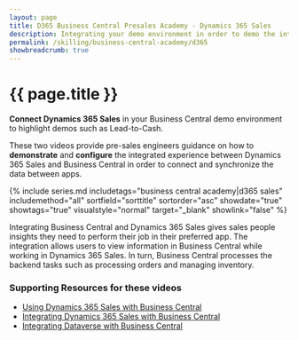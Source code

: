 ```yaml
---
layout: page
title: D365 Business Central Presales Academy - Dynamics 365 Sales
description: Integrating your demo environment in order to demo the integrated experience between Dynamics 365 Sales and Business Central. 
permalink: /skilling/business-central-academy/d365
showbreadcrumb: true
---
```


# {{ page.title }}

**Connect Dynamics 365 Sales** in your Business Central demo environment to highlight demos such as Lead-to-Cash.

These two videos provide pre-sales engineers guidance on how to **demonstrate** and **configure** the integrated experience between Dynamics 365 Sales and Business Central in order to connect and synchronize the data between apps.

{% include series.md 
    includetags="business central academy|d365 sales" includemethod="all" 
    sortfield="sorttitle" sortorder="asc" showdate="true" showtags="true" 
    visualstyle="normal" target="_blank" showlink="false"
%}

Integrating Business Central and Dynamics 365 Sales gives sales people insights they need to perform their job in their preferred app. The integration allows users to view information in Business Central while working in Dynamics 365 Sales. In turn, Business Central processes the backend tasks such as processing orders and managing inventory. 

### Supporting Resources for these videos

* [Using Dynamics 365 Sales with Business Central](https://docs.microsoft.com/en-us/dynamics365/business-central/marketing-integrate-dynamicscrm?tabs=current-experience)
* [Integrating Dynamics 365 Sales with Business Central](https://docs.microsoft.com/en-us/dynamics365/business-central/admin-prepare-dynamics-365-for-sales-for-integration)
* [Integrating Dataverse with Business Central](https://docs.microsoft.com/en-us/dynamics365/business-central/admin-common-data-service)
